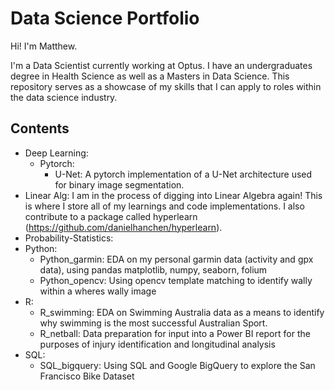 # Data Science Portfolio

Hi! I'm Matthew.

I'm a Data Scientist currently working at Optus. I have an undergraduates degree in Health Science as well as a Masters in Data Science. This repository serves as a showcase of my skills that I can apply to roles within the data science industry. 

## Contents
- Deep Learning:
  - Pytorch:
    - U-Net: A pytorch implementation of a U-Net architecture used for binary image segmentation. 
- Linear Alg: I am in the process of digging into Linear Algebra again! This is where I store all of my learnings and code implementations. I also contribute to a package called hyperlearn (https://github.com/danielhanchen/hyperlearn). 
- Probability-Statistics:
- Python:
  - Python_garmin: EDA on my personal garmin data (activity and gpx data), using pandas matplotlib, numpy, seaborn, folium
  - Python_opencv: Using opencv template matching to identify wally within a wheres wally image
- R:
  - R_swimming: EDA on Swimming Australia data as a means to identify why swimming is the most successful Australian Sport.
  - R_netball: Data preparation for input into a Power BI report for the purposes of injury identification and longitudinal analysis
- SQL:
  - SQL_bigquery: Using SQL and Google BigQuery to explore the San Francisco Bike Dataset
 
